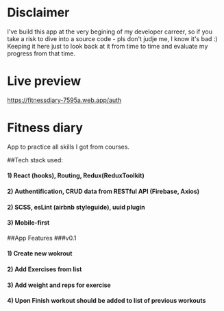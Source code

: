 # Disclaimer 
I've build this app at the very begining of my developer carreer, so if you take a risk to dive into a source code - pls don't judje me, I know it's bad :) 
Keeping it here just to look back at it from time to time and evaluate my progress from that time. 
# Live preview
https://fitnessdiary-7595a.web.app/auth

# Fitness diary 
App to practice all skills I got from courses. 

##Tech stack used:
#### 1) React (hooks), Routing, Redux(ReduxToolkit)
#### 2) Authentification, CRUD data from RESTful API (Firebase, Axios)
#### 2) SCSS, esLint (airbnb styleguide), uuid plugin
#### 3) Mobile-first 

##App Features
###v0.1
#### 1) Create new wokrout
#### 2) Add Exercises from list
#### 3) Add weight and reps for exercise
#### 4) Upon Finish workout should be added to list of previous workouts

